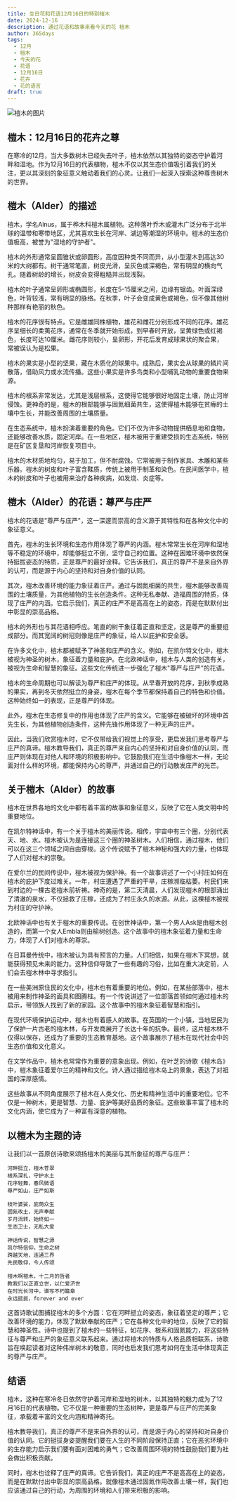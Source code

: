 ```yaml
---
title: 生日花和花语12月16日的特别榿木
date: 2024-12-16
description: 通过花语和故事来看今天的花 榿木
author: 365days
tags:
  - 12月
  - 榿木
  - 今天的花
  - 花语
  - 12月16日
  - 花卉
  - 花的语言
draft: true
---
```



![榿木的图片](#center)


## 榿木：12月16日的花卉之尊

在寒冷的12月，当大多数树木已经失去叶子，榿木依然以其独特的姿态守护着河畔和湿地。作为12月16日的代表植物，榿木不仅以其生态价值吸引着我们的关注，更以其深刻的象征意义触动着我们的心灵。让我们一起深入探索这种尊贵树木的世界。

## 榿木（Alder）的描述

榿木，学名Alnus，属于桦木科榿木属植物。这种落叶乔木或灌木广泛分布于北半球的温带和寒带地区，尤其喜欢生长在河岸、湖边等潮湿的环境中。榿木的生态价值极高，被誉为"湿地的守护者"。

榿木的外形通常呈圆锥状或卵圆形，高度因种类不同而异，从小型灌木到高达30米的大树都有。树干通常笔直，树皮光滑，呈灰色或深褐色，常有明显的横向气孔。随着树龄的增长，树皮会变得粗糙并出现浅裂。

榿木的叶子通常呈卵形或椭圆形，长度在5-15厘米之间，边缘有锯齿。叶面深绿色，叶背较浅，常有明显的脉络。在秋季，叶子会变成黄色或褐色，但不像其他树种那样有艳丽的秋色。

榿木的花序很有特点。它是雌雄同株植物，雄花和雌花分别形成不同的花序。雄花序呈细长的柔荑花序，通常在冬季就开始形成，到早春时开放，呈黄绿色或红褐色，长度可达10厘米。雌花序则较小，呈卵形，开花后发育成球果状的聚合果，常被误认为是松果。

榿木的果实是小型的坚果，藏在木质化的球果中。成熟后，果实会从球果的鳞片间散落，借助风力或水流传播。这些小果实是许多鸟类和小型哺乳动物的重要食物来源。

榿木的根系非常发达，尤其是浅层根系，这使得它能够很好地固定土壤，防止河岸侵蚀。更神奇的是，榿木的根部能够与固氮细菌共生，这使得榿木能够在贫瘠的土壤中生长，并能改善周围的土壤质量。

在生态系统中，榿木扮演着重要的角色。它们不仅为许多动物提供栖息地和食物，还能够改善水质，固定河岸。在一些地区，榿木被用于重建受损的生态系统，特别是在矿区复垦和河岸恢复项目中。

榿木的木材质地均匀，易于加工，但不耐腐蚀。它常被用于制作家具、木雕和某些乐器。榿木的树皮和叶子富含鞣质，传统上被用于制革和染色。在民间医学中，榿木的树皮和叶子也被用来治疗各种疾病，如发烧、炎症等。

## 榿木（Alder）的花语：尊严与庄严

榿木的花语是"尊严与庄严"，这一深邃而崇高的含义源于其特性和在各种文化中的象征意义。

首先，榿木的生长环境和生态作用体现了尊严的内涵。榿木常常生长在河岸和湿地等不稳定的环境中，却能够挺立不倒，坚守自己的位置。这种在困难环境中依然保持挺拔姿态的特质，正是尊严的最好诠释。它告诉我们，真正的尊严不是来自外界的认可，而是源于内心的坚持和对自身价值的认同。

其次，榿木改善环境的能力象征着庄严。通过与固氮细菌的共生，榿木能够改善周围的土壤质量，为其他植物的生长创造条件。这种无私奉献、造福周围的特质，体现了庄严的内涵。它启示我们，真正的庄严不是高高在上的姿态，而是在默默付出中彰显的崇高品格。

榿木的外形也与其花语相呼应。笔直的树干象征着正直和坚定，这是尊严的重要组成部分。而其宽阔的树冠则像是庄严的象征，给人以庇护和安全感。

在许多文化中，榿木都被赋予了神圣和庄严的含义。例如，在凯尔特文化中，榿木被视为神圣的树木，象征着力量和庇护。在北欧神话中，榿木与人类的创造有关，被视为生命和智慧的象征。这些文化传统进一步强化了榿木"尊严与庄严"的花语。

榿木的生命周期也可以解读为尊严和庄严的体现。从早春开放的花序，到秋季成熟的果实，再到冬天依然挺立的身姿，榿木在每个季节都保持着自己的特色和价值。这种始终如一的表现，正是尊严的体现。

此外，榿木在生态修复中的作用也体现了庄严的含义。它能够在被破坏的环境中首先生长，为其他植物创造条件，这种先锋作用体现了一种无声的庄严。

因此，当我们欣赏榿木时，它不仅带给我们视觉上的享受，更启发我们思考尊严与庄严的真谛。榿木教导我们，真正的尊严来自内心的坚持和对自身价值的认同，而庄严则体现在对他人和环境的积极影响中。它鼓励我们在生活中像榿木一样，无论面对什么样的环境，都能保持内心的尊严，并通过自己的行动散发庄严的光芒。

## 关于榿木（Alder）的故事

榿木在世界各地的文化中都有着丰富的故事和象征意义，反映了它在人类文明中的重要地位。

在凯尔特神话中，有一个关于榿木的美丽传说。相传，宇宙中有三个圈，分别代表天、地、水。榿木被认为是连接这三个圈的神圣树木。人们相信，通过榿木，他们可以在这三个领域之间自由穿梭。这个传说赋予了榿木神秘和强大的力量，也体现了人们对榿木的崇敬。

在爱尔兰的民间传说中，榿木被视为保护神。有一个故事讲述了一个小村庄如何在榿木的庇护下度过难关。一年，村庄遭遇了严重的干旱，庄稼濒临枯萎。村民们来到村边的一棵古老榿木前祈祷。神奇的是，第二天清晨，人们发现榿木的根部涌出了清澈的泉水，不仅拯救了庄稼，还成为了村庄永久的水源。从此，这棵榿木被视为村庄的守护神。

北欧神话中也有关于榿木的重要传说。在创世神话中，第一个男人Ask是由榿木创造的，而第一个女人Embla则由榆树创造。这个故事中的榿木象征着力量和生命力，体现了人们对榿木的尊崇。

在日耳曼传统中，榿木被认为具有预言的力量。人们相信，如果在榿木下冥想，就能获得预见未来的能力。这种信仰导致了一些有趣的习俗，比如在重大决定前，人们会去榿木林中寻求指引。

在一些美洲原住民的文化中，榿木也有着重要的地位。例如，在某些部落中，榿木被用来制作神圣的面具和图腾柱。有一个传说讲述了一位部落首领如何通过榿木的启示，带领族人找到了新的家园。这个故事中的榿木象征着智慧和指引。

在现代环境保护运动中，榿木也有着感人的故事。在英国的一个小镇，当地居民为了保护一片古老的榿木林，与开发商展开了长达十年的抗争。最终，这片榿木林不仅得以保存，还成为了重要的生态教育基地。这个故事展示了榿木在现代社会中的生态价值和文化意义。

在文学作品中，榿木也常常作为重要的意象出现。例如，在叶芝的诗歌《榿木岛》中，榿木象征着爱尔兰的精神和文化。诗人通过描绘榿木岛上的景象，表达了对祖国的深厚感情。

这些故事从不同角度展示了榿木在人类文化、历史和精神生活中的重要地位。它不仅是一种树木，更是智慧、力量、庇护等美好品质的象征。这些故事丰富了榿木的文化内涵，使它成为了一种富有深意的植物。

## 以榿木为主题的诗

让我们以一首原创诗歌来颂扬榿木的美丽与其所象征的尊严与庄严：

```
河畔挺立，榿木苍翠
根系深扎，守护水土
花序轻舞，春风微语
尊严如山，庄严如斯

枝叶婆娑，庇荫众生
固氮改土，无声奉献
岁月流转，始终如一
生态卫士，无私大爱

神话传说，智慧之源
凯尔特信仰，生命之树
跨越天地，连通三界
先民敬仰，今人传颂

榿木啊榿木，十二月的哲者
教我们以正直立世，以仁爱济世
在时光长河中，谱写不朽篇章
永远挺拔，forever and ever
```

这首诗歌试图捕捉榿木的多个方面：它在河畔挺立的姿态，象征着坚定的尊严；它改善环境的能力，体现了默默奉献的庄严；它在各种文化中的地位，反映了它的智慧和神圣性。诗中也提到了榿木的一些特征，如花序、根系和固氮能力，将这些特征与尊严和庄严的象征意义联系起来。通过将榿木的特质与人格品质相联系，诗歌旨在唤起读者对这种伟岸树木的敬意，同时也启发我们思考如何在生活中体现真正的尊严与庄严。

## 结语

榿木，这种在寒冷冬日依然守护着河岸和湿地的树木，以其独特的魅力成为了12月16日的代表植物。它不仅是一种重要的生态树种，更是尊严与庄严的完美象征，承载着丰富的文化内涵和精神寄托。

榿木教导我们，真正的尊严不是来自外界的认可，而是源于内心的坚持和对自身价值的认同。它的挺拔身姿提醒我们要在人生的不同阶段保持正直；它在恶劣环境中的生存能力启示我们要有面对困难的勇气；它改善周围环境的特性鼓励我们要为社会做出积极贡献。

同时，榿木也诠释了庄严的真谛。它告诉我们，真正的庄严不是高高在上的姿态，而是在默默付出中彰显的崇高品格。就像榿木通过固氮作用改善土壤一样，我们也应该通过自己的行动，为周围的环境和人们带来积极的影响。